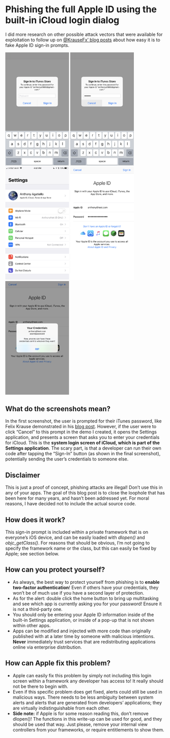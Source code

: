 # Phishing the full Apple ID using the built-in iCloud login dialog  
  
I did more research on other possible attack vectors that were available for exploitation to follow up on [@KrauseFx’ blog posts](https://krausefx.com/blog/ios-privacy-stealpassword-easily-get-the-users-apple-id-password-just-by-asking) about how easy it is to fake Apple ID sign-in prompts.  
  
<img src="assets/1.png" width="200"> <img src="assets/2.png" width="200"> <img src="assets/3.png" width="200"> <img src="assets/4.png" width="200"> <img src="assets/5.png" width="200">

## What do the screenshots mean?
In the first screenshot, the user is prompted for their iTunes password, like Felix Krause demonstrated in his [blog post](https://krausefx.com/blog/ios-privacy-stealpassword-easily-get-the-users-apple-id-password-just-by-asking). However, if the user were to click “Cancel” to this prompt in the demo I created, it opens the Settings application, and presents a screen that asks you to enter your credentials for iCloud. This is the **system login screen of iCloud, which is part of the Settings application**. The scary part, is that a developer can run their own code after tapping the “Sign-In” button (as shown in the final screenshot), potentially sending the user’s credentials to someone else.

## Disclaimer
This is just a proof of concept, phishing attacks are illegal! Don’t use this in any of your apps. The goal of this blog post is to close the loophole that has been here for many years, and hasn’t been addressed yet. For moral reasons, I have decided not to include the actual source code.

## How does it work?
This sign-in prompt is included within a private framework that is on everyone’s iOS device, and can be easily loaded with *dlopen()* and *objc_getClass()*. For reasons that should be obvious, I’m not going to specify the framework name or the class, but this can easily be fixed by Apple; see section below.

## How can you protect yourself?
* As always, the best way to protect yourself from phishing is to **enable two-factor authentication**! Even if others have your credentials, they won’t be of much use if you have a second layer of protection.
* As for the alert: double click the home button to bring up multitasking and see which app is currently asking you for your password! Ensure it is not a third-party one.
* You should only be entering your Apple ID information inside of the built-in Settings application, or inside of a pop-up that is not shown within other apps.
* Apps can be modified and injected with more code than originally published with at a later time by someone with malicious intentions. **Never** immediately trust services that are redistributing applications online via enterprise distribution.

## How can Apple fix this problem?
* Apple can easily fix this problem by simply not including this login screen within a framework any developer has access to! It really should not be there to begin with.
* Even if this specific problem does get fixed, alerts could still be used in malicious ways. There needs to be less ambiguity between system alerts and alerts that are generated from developers’ applications; they are virtually indistinguishable from each other.
* **Side note:** if Apple is for some reason reading this, don’t remove dlopen()! The functions in this write-up can be used for good, and they should be used that way. Just please, remove your internal view controllers from your frameworks, or require entitlements to show them.
